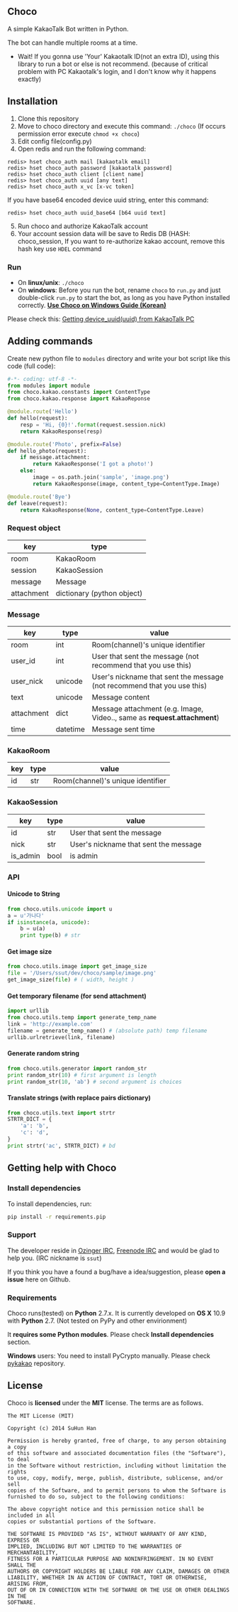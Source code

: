 ## Choco
A simple KakaoTalk Bot written in Python.

The bot can handle multiple rooms at a time.

- Wait! If you gonna use 'Your' Kakaotalk ID(not an extra ID), using this library to run a bot or else is not recommend. (because of critical problem with PC Kakaotalk's login, and I don't know why it happens exactly)

## Installation
1. Clone this repository
2. Move to choco directory and execute this command: `./choco` (If occurs permission error execute `chmod +x choco`)
3. Edit config file(config.py)
4. Open redis and run the following command:
```
redis> hset choco_auth mail [kakaotalk email]
redis> hset choco_auth password [kakaotalk password]
redis> hset choco_auth client [client name]
redis> hset choco_auth uuid [any text]
redis> hset choco_auth x_vc [x-vc token]
```
If you have base64 encoded device uuid string, enter this command:
```
redis> hset choco_auth uuid_base64 [b64 uuid text]
```
5. Run choco and authorize KakaoTalk account
6. Your account session data will be save to Redis DB (HASH: choco_session, If you want to re-authorize kakao account, remove this hash key use `HDEL` command

### Run
* On **linux/unix**: `./choco`
* On **windows**: Before you run the bot, rename `choco` to `run.py` and just double-click `run.py` to start the bot, as long as you have Python installed correctly. **[Use Choco on Windows Guide (Korean)](http://ssut-dev.tumblr.com/post/85705056741/windows-choco-kakaotalk-bot)**

Please check this: [Getting device\_uuid(uuid) from KakaoTalk PC](https://github.com/ssut/ChocoHelper/releases)

## Adding commands
Create new python file to `modules` directory and write your bot script like this code (full code):

```python
#-*- coding: utf-8 -*-
from modules import module
from choco.kakao.constants import ContentType
from choco.kakao.response import KakaoReponse

@module.route('Hello')
def hello(request):
    resp = 'Hi, {0}!'.format(request.session.nick)
    return KakaoResponse(resp)

@module.route('Photo', prefix=False)
def hello_photo(request):
    if message.attachment:
        return KakaoResponse('I got a photo!')
    else:
        image = os.path.join('sample', 'image.png')
        return KakaoResponse(image, content_type=ContentType.Image)

@module.route('Bye')
def leave(request):
    return KakaoResponse(None, content_type=ContentType.Leave)
```

### Request object
| key | type |
|--------|--------|
| room | KakaoRoom |
| session | KakaoSession |
| message | Message |
| attachment | dictionary (python object) |

### Message
| key | type | value |
|--------|--------|--------|
|room|int|Room(channel)'s unique identifier|
|user\_id|int|User that sent the message (not recommend that you use this)|
|user\_nick|unicode|User's nickname that sent the message (not recommend that you use this)|
|text|unicode|Message content|
|attachment|dict|Message attachment (e.g. Image, Video.., same as **request.attachment**)|
|time|datetime|Message sent time|

### KakaoRoom
| key | type| value |
|--------|--------|--------|
|id|str|Room(channel)'s unique identifier|

### KakaoSession
| key | type| value |
|--------|--------|--------|
|id|str|User that sent the message|
|nick|str|User's nickname that sent the message|
|is\_admin|bool|is admin|

### API
#### Unicode to String
```python
from choco.utils.unicode import u
a = u'가나다'
if isinstance(a, unicode):
	b = u(a)
    print type(b) # str
```

#### Get image size
```python
from choco.utils.image import get_image_size
file = '/Users/ssut/dev/choco/sample/image.png'
get_image_size(file) # ( width, height )
```

#### Get temporary filename (for send attachment)
```python
import urllib
from choco.utils.temp import generate_temp_name
link = 'http://example.com'
filename = generate_temp_name() # (absolute path) temp filename
urllib.urlretrieve(link, filename)
```

#### Generate random string
```python
from choco.utils.generator import random_str
print random_str(10) # first argument is length
print random_str(10, 'ab') # second argument is choices
```

#### Translate strings (with replace pairs dictionary)
```python
from choco.utils.text import strtr
STRTR_DICT = {
	'a': 'b',
    'c': 'd',
}
print strtr('ac', STRTR_DICT) # bd
```

## Getting help with Choco
### Install dependencies
To install dependencies, run:

```sh
pip install -r requirements.pip
```

### Support
The developer reside in [Ozinger IRC](http://ozinger.com), [Freenode IRC](http://freenode.net) and would be glad to help you. (IRC nickname is `ssut`)

If you think you have a found a bug/have a idea/suggestion, please **open a issue** here on Github.

### Requirements
Choco runs(tested) on **Python** 2.7.x. It is currently developed on **OS X** 10.9 with **Python** 2.7. (Not tested on PyPy and other envirionment)

It **requires some Python modules**. Please check **Install dependencies** section.

**Windows** users: You need to install PyCrypto manually. Please check [pykakao](https://github.com/ssut/pykakao) repository.

## License
Choco is **licensed** under the **MIT** license. The terms are as follows.

```text
The MIT License (MIT)

Copyright (c) 2014 SuHun Han

Permission is hereby granted, free of charge, to any person obtaining a copy
of this software and associated documentation files (the "Software"), to deal
in the Software without restriction, including without limitation the rights
to use, copy, modify, merge, publish, distribute, sublicense, and/or sell
copies of the Software, and to permit persons to whom the Software is
furnished to do so, subject to the following conditions:

The above copyright notice and this permission notice shall be included in all
copies or substantial portions of the Software.

THE SOFTWARE IS PROVIDED "AS IS", WITHOUT WARRANTY OF ANY KIND, EXPRESS OR
IMPLIED, INCLUDING BUT NOT LIMITED TO THE WARRANTIES OF MERCHANTABILITY,
FITNESS FOR A PARTICULAR PURPOSE AND NONINFRINGEMENT. IN NO EVENT SHALL THE
AUTHORS OR COPYRIGHT HOLDERS BE LIABLE FOR ANY CLAIM, DAMAGES OR OTHER
LIABILITY, WHETHER IN AN ACTION OF CONTRACT, TORT OR OTHERWISE, ARISING FROM,
OUT OF OR IN CONNECTION WITH THE SOFTWARE OR THE USE OR OTHER DEALINGS IN THE
SOFTWARE.
```